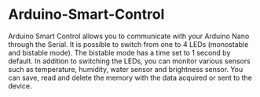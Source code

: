 # Arduino-Smart-Control
Arduino Smart Control allows you to communicate with your Arduino Nano through the Serial. It is possible to switch from one to 4 LEDs (monostable and bistable mode). The bistable mode has a time set to 1 second by default. In addition to switching the LEDs, you can monitor various sensors such as temperature, humidity, water sensor and brightness sensor. You can save, read and delete the memory with the data acquired or sent to the device.
